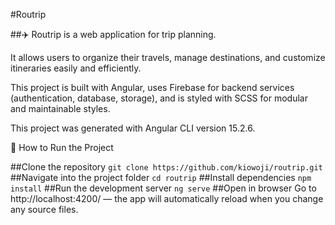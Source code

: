 #Routrip

##✈️ Routrip is a web application for trip planning.

It allows users to organize their travels, manage destinations, and customize itineraries easily and efficiently.

This project is built with Angular, uses Firebase for backend services (authentication, database, storage), and is styled with SCSS for modular and maintainable styles.

This project was generated with Angular CLI version 15.2.6.

🚀 How to Run the Project

##Clone the repository
`git clone https://github.com/kiowoji/routrip.git`
##Navigate into the project folder
`cd routrip`
##Install dependencies
`npm install`
##Run the development server
`ng serve`
##Open in browser
Go to http://localhost:4200/ — the app will automatically reload when you change any source files.
